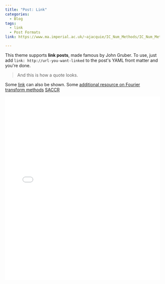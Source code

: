 ```yaml
---
title: "Post: Link"
categories:
  - Blog
tags:
  - link
  - Post Formats
link: https://www.ma.imperial.ac.uk/~ajacquie/IC_Num_Methods/IC_Num_Methods_Docs/Literature/CarrMadan.pdf

---
```


This theme supports **link posts**, made famous by John Gruber. To use, just add `link: http://url-you-want-linked` to the post's YAML front matter and you're done.

> And this is how a quote looks.

Some [link](#) can also be shown.
Some [additional resource on Fourier transform methods](https://www.ma.imperial.ac.uk/~ajacquie/IC_Num_Methods/IC_Num_Methods_Docs/Literature/CarrMadan.pdf)
[SACCR](https://www.bis.org/basel_framework/chapter/CRE/52.htm)

<iframe src="/assets/plots/stock_price_plot.html" width="100%" height="600" frameborder="0"></iframe>
